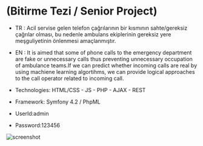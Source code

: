 # (Bitirme Tezi / Senior Project)
- TR : Acil servise gelen telefon çağrılarının bir kısmının sahte/gereksiz çağrılar olması, bu nedenle ambulans ekiplerinin gereksiz yere meşguliyetinin önlenmesi amaçlanmıştır.
- EN : It is aimed that some of phone calls to the emergency department are fake or unnecessary calls thus preventing unnecessary occupation of ambulance teams.If we can predict whether incoming calls are real by using machiene learning algortihms, we can provide logical approaches to the call operator related to incoming call.

- Technologies: HTML/CSS - JS - PHP - AJAX - REST
- Framework: Symfony 4.2 / PhpML

- UserId:admin
- Password:123456

![screenshot](https://user-images.githubusercontent.com/26628508/59523650-81034280-8eda-11e9-870e-be761ee95c2b.PNG)
